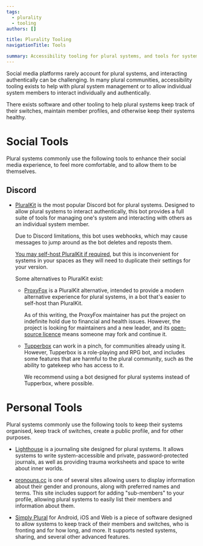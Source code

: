 ```yaml
---
tags:
  - plurality
  - tooling
authors: []

title: Plurality Tooling
navigationTitle: Tools

summary: Accessibility tooling for plural systems, and tools for system management.
---
```


Social media platforms rarely account for plural systems, and interacting authentically can be challenging.
In many plural communities, accessibility tooling exists to help with plural system management or to allow individual
system members to interact individually and authentically.

There exists software and other tooling to help plural systems keep track of their switches, maintain member profiles,
and otherwise keep their systems healthy.

<!--more-->

# Social Tools

Plural systems commonly use the following tools to enhance their social media experience, to feel more comfortable, and
to allow them to be themselves.

## Discord

- [PluralKit](http://pluralkit.me/) is the most popular Discord bot for plural systems.
  Designed to allow plural systems to interact authentically, this bot provides a full suite of tools for managing one's
  system and interacting with others as an individual system member.

  Due to Discord limitations, this bot uses webhooks, which may cause messages to jump around as the bot deletes and
  reposts them.

  [You may self-host PluralKit if required](https://github.com/PluralKit/PluralKit#running), but this is
  inconvenient for systems in your spaces as they will need to duplicate their settings for your version.

  Some alternatives to PluralKit exist:

  - [ProxyFox](https://proxyfox.dev/) is a PluralKit alternative, intended to provide a modern alternative experience
    for plural systems, in a bot that's easier to self-host than PluralKit.

    As of this writing, the ProxyFox maintainer has put the project on indefinite hold due to financial and health
    issues.
    However, the project is looking for maintainers and a new leader,
    and its [open-source licence](https://github.com/The-ProxyFox-Group/ProxyFox/blob/master/LICENSE) means someone may
    fork and continue it.

  - [Tupperbox](https://tupperbox.app/) can work in a pinch, for communities already using it.
    However, Tupperbox is a role-playing and RPG bot, and includes some features that are harmful to the plural
    community, such as the ability to gatekeep who has access to it.

    We recommend using a bot designed for plural systems instead of Tupperbox, where possible.


# Personal Tools

Plural systems commonly use the following tools to keep their systems organised, keep track of switches, create a
public profile, and for other purposes.

- [Lighthouse](https://www.writelighthouse.com/) is a journaling site designed for plural systems.
  It allows systems to write system-accessible and private, password-protected journals, as well as providing trauma
  worksheets and space to write about inner worlds.

- [pronouns.cc](https://pronouns.cc) is one of several sites allowing users to display information about their gender
  and pronouns, along with preferred names and terms.
  This site includes support for adding "sub-members" to your profile, allowing plural systems to easily list their
  members and information about them.

- [Simply Plural](https://apparyllis.com/) for Android, iOS and Web is a piece of software designed to allow systems
  to keep track of their members and switches, who is fronting and for how long, and more.
  It supports nested systems, sharing, and several other advanced features.
